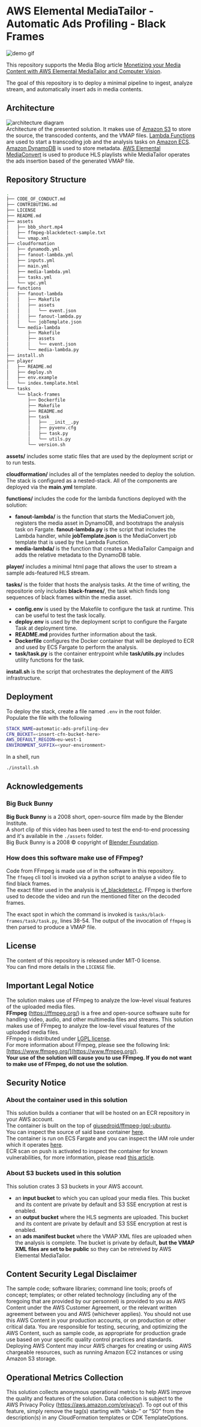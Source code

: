 # AWS Elemental MediaTailor - Automatic Ads Profiling - Black Frames

![demo gif](assets/demo.gif)

This repository supports the Media Blog article [Monetizing your Media Content with AWS Elemental MediaTailor and Computer Vision](https://aws.amazon.com/blogs/media/monetize-media-content-with-aws-elemental-mediatailor-and-computer-vision/).
  
The goal of this repository is to deploy a minimal pipeline to ingest, analyze
stream, and automatically insert ads in media contents.

## Architecture
![architecture diagram](assets/architecture.png)  
Architecture of the presented solution. It makes use of [Amazon S3](https://aws.amazon.com/s3/) to store the source, the transcoded contents, and the VMAP files. [Lambda Functions](https://aws.amazon.com/lambda/) are used to start a transcoding job and the analysis tasks on [Amazon ECS](https://aws.amazon.com/ecs/). [Amazon DynamoDB](https://aws.amazon.com/dynamodb/) is used to store metadata. [AWS Elemental MediaConvert](https://aws.amazon.com/mediaconvert/) is used to produce HLS playlists while MediaTailor operates the ads insertion based of the generated VMAP file.


## Repository Structure
```bash
.
├── CODE_OF_CONDUCT.md
├── CONTRIBUTING.md
├── LICENSE
├── README.md
├── assets
│   ├── bbb_short.mp4
│   ├── ffmpeg-blackdetect-sample.txt
│   └── vmap.xml
├── cloudformation
│   ├── dynamodb.yml
│   ├── fanout-lambda.yml
│   ├── inputs.yml
│   ├── main.yml
│   ├── media-lambda.yml
│   ├── tasks.yml
│   └── vpc.yml
├── functions
│   ├── fanout-lambda
│   │   ├── Makefile
│   │   ├── assets
│   │   │   └── event.json
│   │   ├── fanout-lambda.py
│   │   └── jobTemplate.json
│   └── media-lambda
│       ├── Makefile
│       ├── assets
│       │   └── event.json
│       └── media-lambda.py
├── install.sh
├── player
│   ├── README.md
│   ├── deploy.sh
│   ├── env.example
│   └── index.template.html
└── tasks
    └── black-frames
        ├── Dockerfile
        ├── Makefile
        ├── README.md
        ├── task
        │   ├── __init__.py
        │   ├── pyvenv.cfg
        │   ├── task.py
        │   └── utils.py
        └── version.sh

```

**assets/** includes some static files that are used by the deployment script or to run tests.

**cloudformation/** includes all of the templates needed to deploy the solution.  The stack is configured as a nested-stack. All of the components are deployed via the **main.yml** template.

**functions/** includes the code for the lambda functions deployed with the solution:

* **fanout-lambda/** is the function that starts the MediaConvert job, registers the media asset in DynamoDB, and bootstraps the analysis task on Fargate. **fanout-lambda.py** is the script that includes the Lambda handler, while **jobTemplate.json** is the MediaConvert job template that is used by the Lambda Function.
* **media-lambda/** is the function that creates a MediaTailor Campaign and adds the relative metadata to the DynamoDB table.

**player/** includes a minimal html page that allows the user to stream a sample ads-featured HLS stream.  

**tasks/** is the folder that hosts the analysis tasks. At the time of writing, the repositorie only includes **black-frames/**, the task which finds long sequences of black frames within the media asset.

* **config.env** is used by the Makefile to configure the task at runtime. This can be useful to test the task locally.
* **deploy.env** is used by the deployment script to configure the Fargate Task at deployment time. 
* **README.md** provides further information about the task.
* **Dockerfile** configures the Docker container that will be deployed to ECR and used by ECS Fargate to perform the analysis.
* **task/task.py** is the container entrypoint while **task/utils.py** includes utility functions for the task.

**install.sh** is the script that orchestrates the deployment of the AWS infrastructure.


## Deployment
To deploy the stack, create a file named `.env` in the root folder.  
Populate the file with the following 

```bash
STACK_NAME=automatic-ads-profiling-dev
CFN_BUCKET=<insert-cfn-bucket-here>
AWS_DEFAULT_REGION=eu-west-1
ENVIRONMENT_SUFFIX=<your-environment>
```
In a shell, run 
```bash
./install.sh
```

## Acknowledgements

### Big Buck Bunny
**Big Buck Bunny** is a 2008 short, open-source film made by the Blender Institute.  
A short clip of this video has been used to test the end-to-end processing and
it's available in the `./assets` folder.  
Big Buck Bunny is a 2008 &copy; copyright of [Blender Foundation](http://www.bigbuckbunny.org/).

### How does this software make use of FFmpeg?
Code from FFmpeg is made use of in the software in this repository.  
The `ffmpeg` cli tool is invoked via a python script to analyse a video file to find black frames.  
The exact filter used in the analysis is [vf_blackdetect.c](https://github.com/FFmpeg/FFmpeg/blob/release/4.2/libavfilter/vf_blackdetect.c).
FFmpeg is therfore used to decode the video and run the mentioned filter on the decoded frames.  

The exact spot in which the command is invoked is `tasks/black-frames/task/task.py`, lines 38-54. 
The output of the invocation of `ffmpeg` is then parsed to produce a VMAP file.

## License
The content of this repository is released under MIT-0 license.    
You can find more details in the `LICENSE` file.  

## Important Legal Notice
The solution makes use of FFmpeg to analyze the low-level visual features of the uploaded media files.  
**FFmpeg** (https://ffmpeg.org/) is a free and open-source software suite for handling video, audio, 
and other multimedia files and streams. This solution makes use of FFmpeg to analyze the low-level visual 
features of the uploaded media files.  
FFmpeg is distributed under [LGPL license](http://www.gnu.org/licenses/old-licenses/lgpl-2.1.html).  
For more information about FFmpeg, please see the following link: [https://www.ffmpeg.org/](https://www.ffmpeg.org/).  
**Your use of the solution will cause you to use FFmpeg.  If you do not want to make use of FFmpeg, do not use the solution**.


## Security Notice

### About the container used in this solution
This solution builds a contianer that will be hosted on an ECR repository in your AWS account.  
The container is built on the top of [giusedroid/ffmpeg-lgpl-ubuntu](https://hub.docker.com/repository/docker/giusedroid/ffmpeg-lgpl).  
You can inspect the source of said base container [here](https://github.com/giusedroid/ffmpeg-lgpl-ubuntu/blob/master/Dockerfile).  
The container is run on ECS Fargate and you can inspect the IAM role under which it operates [here](/cloudformation/tasks.yml).  
ECR scan on push is activated to inspect the container for known vulnerabilities, 
for more information, please read [this article](https://docs.aws.amazon.com/AmazonECR/latest/userguide/image-scanning.html).

### About S3 buckets used in this solution
This solution crates 3 S3 buckets in your AWS account.  
- an **input bucket** to which you can upload your media files. This bucket and its content are private by default and S3 SSE encryption at rest is enabled.
- an **output bucket** where the HLS segments are uploaded. This bucket and its content are private by default and S3 SSE encryption at rest is enabled. 
- an **ads manifest bucket** where the VMAP XML files are uploaded when the analysis is complete. The bucket is private by default, **but the VMAP XML files are set to be public** so they can be retreived by AWS Elemental MediaTailor.

## Content Security Legal Disclaimer
The sample code; software libraries; command line tools; proofs of concept; templates; or other related technology (including any of the foregoing that are provided by our personnel) is provided to you as AWS Content under the AWS Customer Agreement, or the relevant written agreement between you and AWS (whichever applies). You should not use this AWS Content in your production accounts, or on production or other critical data. You are responsible for testing, securing, and optimizing the AWS Content, such as sample code, as appropriate for production grade use based on your specific quality control practices and standards. Deploying AWS Content may incur AWS charges for creating or using AWS chargeable resources, such as running Amazon EC2 instances or using Amazon S3 storage.

## Operational Metrics Collection
This solution collects anonymous operational metrics to help AWS improve the quality and features of the solution. Data collection is subject to the AWS Privacy Policy (https://aws.amazon.com/privacy/). To opt out of this feature, simply remove the tag(s) starting with “uksb-” or “SO” from the description(s) in any CloudFormation templates or CDK TemplateOptions.
